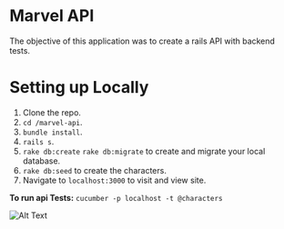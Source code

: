 # Marvel API

The objective of this application was to create a rails API with backend tests.

# Setting up Locally

1. Clone the repo.
2. `cd /marvel-api`.
3. `bundle install`.
4. `rails s`.
5. `rake db:create` `rake db:migrate` to create and migrate your local database.
6. `rake db:seed` to create the characters.
7. Navigate to `localhost:3000` to visit and view site.

**To run api Tests:**
`cucumber -p localhost -t @characters`

![Alt Text](https://media1.tenor.com/images/ea7341c2a9e1faf6c1ffff361e683cdc/tenor.gif?itemid=4947851)
